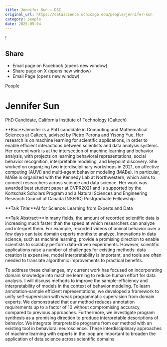 ```yaml
---
title: Jennifer Sun – DSI
original_url: https://datascience.uchicago.edu/people/jennifer-sun
category: people
date: 2025-05-04
---
```


<!-- Table-like structure detected -->

!

## Share

* Email page on Facebook (opens new window)
* Share page on X (opens new window)
* Email Page (opens new window)

<!-- Table-like structure detected -->

People

# Jennifer Sun

PhD Candidate, California Institute of Technology (Caltech)

**Bio:**Jennifer is a PhD candidate in Computing and Mathematical Sciences at Caltech, advised by Pietro Perona and Yisong Yue. Her research is on machine learning for scientific applications, in order to enable efficient interactions between scientists and data analysis systems. Her current work is at the intersection of machine learning and behavior analysis, with projects on learning behavioral representations, social behavior recognition, interpretable modeling, and keypoint discovery. She worked on organizing two interdisciplinary workshops in 2021, on affective computing (AUVi) and multi-agent behavior modeling (MABe). In particular, MABe is organized with the Kennedy Lab at Northwestern, which aims to connect researchers across science and data science. Her work was awarded best student paper at CVPR2021 and is supported by the Kortschak Scholars Program and a Natural Sciences and Engineering Research Council of Canada (NSERC) Postgraduate Fellowship.

**Talk Title:**AI for Science: Learning from Experts and Data

**Talk Abstract:**In many fields, the amount of recorded scientific data is increasing much faster than the speed at which researchers can analyze and interpret them. For example, recorded videos of animal behavior over a few days can take domain experts months to analyze. Innovations in data science, such as machine learning, provide a promising direction to enable scientists to scalably perform data-driven experiments. However, scientific applications raise a number of challenges for existing methods: data creation is expensive, model interpretability is important, and tools are often needed to translate algorithmic improvements to practical benefits.

To address these challenges, my current work has focused on incorporating domain knowledge into machine learning to reduce human effort for data analysis. I will discuss methods to improve the sample-efficiency and interpretability of models in the context of behavior modeling. To learn annotation-sample efficient representations, we developed a framework to unify self-supervision with weak programmatic supervision from domain experts. We demonstrated that our method reduces annotation requirements up to a factor of 10 without compromising accuracy, compared to previous approaches. Furthermore, we investigate program synthesis as a promising direction to produce interpretable descriptions of behavior. We integrate interpretable programs from our method with an existing tool in behavioral neuroscience. These interdisciplinary approaches of machine learning with experts in the loop are important to broaden the application of data science across scientific domains.